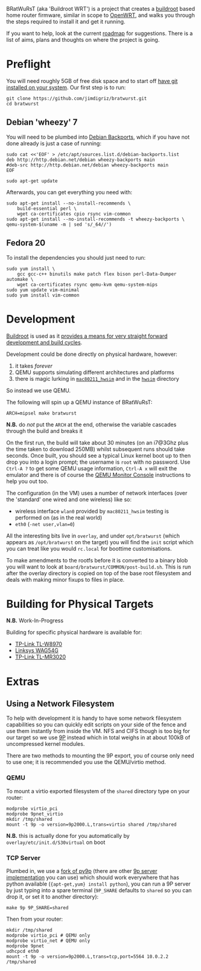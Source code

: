 BRatWuRsT (aka 'Buildroot WRT') is a project that creates a [buildroot](http://buildroot.uclibc.org/) based home router firmware, similar in scope to [OpenWRT](https://openwrt.org/), and walks you through the steps required to install it and get it running.

If you want to help, look at the current [roadmap](ROADMAP.md) for suggestions.  There is a list of aims, plans and thoughts on where the project is going.

# Preflight

You will need roughly 5GB of free disk space and to start off [have git installed on your system](http://git-scm.com/book/en/Getting-Started-Installing-Git).  Our first step is to run:

    git clone https://github.com/jimdigriz/bratwurst.git
    cd bratwurst

## Debian 'wheezy' 7

You will need to be plumbed into [Debian Backports](http://backports.debian.org/), which if you have not done already is just a case of running:

    sudo cat <<'EOF' > /etc/apt/sources.list.d/debian-backports.list
    deb http://http.debian.net/debian wheezy-backports main
    #deb-src http://http.debian.net/debian wheezy-backports main
    EOF
    
    sudo apt-get update

Afterwards, you can get everything you need with:

    sudo apt-get install --no-install-recommends \
    	build-essential perl \
    	wget ca-certificates cpio rsync vim-common
    sudo apt-get install --no-install-recommends -t wheezy-backports \
	qemu-system-$(uname -m | sed 's/_64//')

## Fedora 20

To install the dependencies you should just need to run:

    sudo yum install \
    	gcc gcc-c++ binutils make patch flex bison perl-Data-Dumper automake \
    	wget ca-certificates rsync qemu-kvm qemu-system-mips
    sudo yum update vim-minimal
    sudo yum install vim-common

# Development

[Buildroot](http://www.buildroot.org/) is used as it [provides a means for very straight forward development and build cycles](http://elinux.org/images/2/2a/Using-buildroot-real-project.pdf).

Development could be done directly on physical hardware, however:

 1. it takes *forever*
 1. QEMU supports simulating different architectures and platforms
 1. there is magic lurking in [`mac80211_hwsim`](https://www.kernel.org/doc/Documentation/networking/mac80211_hwsim/README) and in the [`hwsim`](http://hostap.epitest.fi/cgit/hostap/tree/tests/hwsim) directory

So instead we use QEMU.

The following will spin up a QEMU instance of BRatWuRsT:

    ARCH=mipsel make bratwurst

**N.B.** do *not* put the `ARCH` at the end, otherwise the variable cascades through the build and breaks it

On the first run, the build will take about 30 minutes (on an i7@3Ghz plus the time taken to download 250MB) whilst subsequent runs should take seconds.  Once built, you should see a typical Linux kernel boot up to then drop you into a login prompt; the username is `root` with no password.  Use `Ctrl-A ?` to get some QEMU usage information, `Ctrl-A x` will exit the emulator and there is of course the [QEMU Monitor Console](http://qemu.weilnetz.de/qemu-doc.html#pcsys_005fmonitor) instructions to help you out too.

The configuration (in the VM) uses a number of network interfaces (over the 'standard' one wired and one wireless) like so:

 * wireless interface `wlan0` provided by `mac80211_hwsim` testing is performed on (as in the real world)
 * `eth0` (`-net user,vlan=0`)

All the interesting bits live in `overlay`, and under `opt/bratwurst` (which appears as `/opt/bratwurst` on the target) you will find the `init` script which you can treat like you would `rc.local` for boottime customisations.

To make amendments to the rootfs before it is converted to a binary blob you will want to look at `board/bratwurst/COMMON/post-build.sh`.  This is run after the overlay directory is copied on top of the base root filesystem and deals with making minor fixups to files in place.

# Building for Physical Targets

**N.B.** Work-In-Progress

Building for specific physical hardware is available for:

 * [TP-Link TL-W8970](board/tp-link/tl-w8970/README.md)
 * [Linksys WAG54G](board/linksys/wag54g/README.md)
 * [TP-Link TL-MR3020](board/tp-link/tl-mr3020/README.md)

# Extras

## Using a Network Filesystem

To help with development it is handy to have some network filesystem capabilities so you can quickly edit scripts on your side of the fence and use them instantly from inside the VM.  NFS and CIFS though is too big for our target so we use [9P](https://www.kernel.org/doc/Documentation/filesystems/9p.txt) instead which in total weighs in at about 100kB of uncompressed kernel modules.

There are two methods to mounting the 9P export, you of course only need to use one; it is recommended you use the QEMU/virtio method.

### QEMU

To mount a virtio exported filesystem of the `shared` directory type on your router:

    modprobe virtio_pci
    modprobe 9pnet_virtio
    mkdir /tmp/shared
    mount -t 9p -o version=9p2000.L,trans=virtio shared /tmp/shared

**N.B.** this is actually done for you automatically by `overlay/etc/init.d/S30virtual` on boot

### TCP Server

Plumbed in, we use a [fork of py9p](https://github.com/svinota/py9p) (there are other [9p server implementation](http://9p.cat-v.org/implementations) you can use) which should work everywhere that has python available (`{apt-get,yum} install python`), you can run a 9P server by just typing into a spare terminal (`9P_SHARE` defaults to `shared` so you can drop it, or set it to another directory):

    make 9p 9P_SHARE=shared

Then from your router:

    mkdir /tmp/shared
    modprobe virtio_pci	# QEMU only
    modprobe virtio_net # QEMU only
    modprobe 9pnet
    udhcpcd eth0
    mount -t 9p -o version=9p2000.L,trans=tcp,port=5564 10.0.2.2 /tmp/shared
